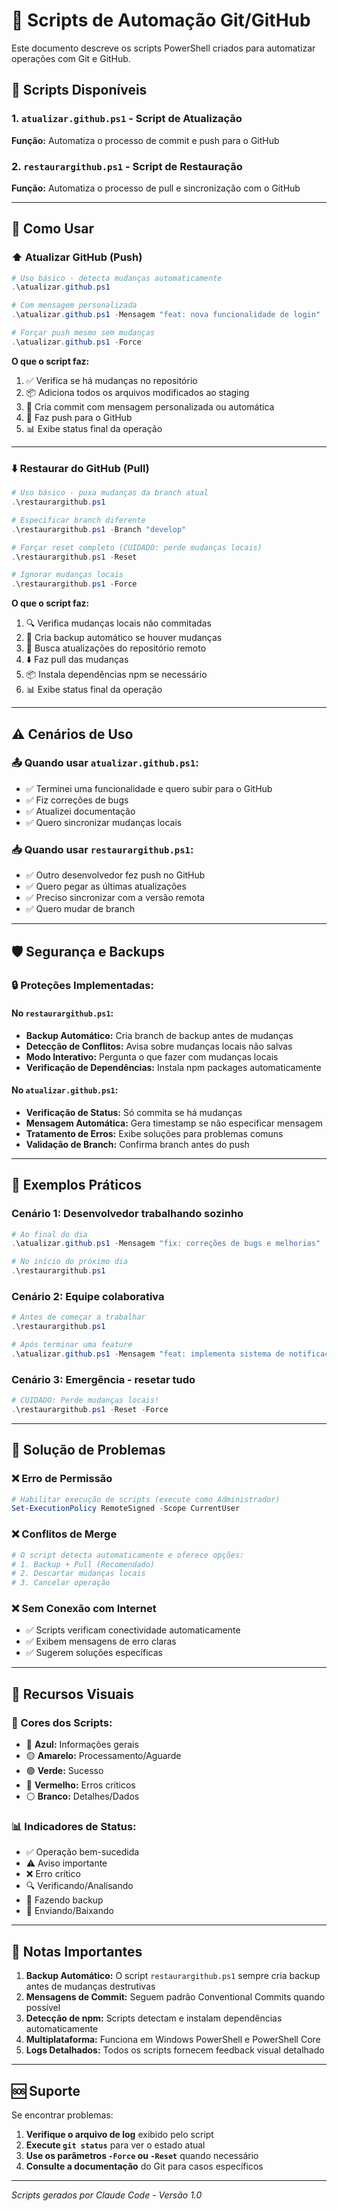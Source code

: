 # 🚀 Scripts de Automação Git/GitHub

Este documento descreve os scripts PowerShell criados para automatizar operações com Git e GitHub.

## 📁 Scripts Disponíveis

### 1. `atualizar.github.ps1` - Script de Atualização
**Função:** Automatiza o processo de commit e push para o GitHub

### 2. `restaurargithub.ps1` - Script de Restauração  
**Função:** Automatiza o processo de pull e sincronização com o GitHub

---

## 🔧 Como Usar

### ⬆️ Atualizar GitHub (Push)

```powershell
# Uso básico - detecta mudanças automaticamente
.\atualizar.github.ps1

# Com mensagem personalizada
.\atualizar.github.ps1 -Mensagem "feat: nova funcionalidade de login"

# Forçar push mesmo sem mudanças
.\atualizar.github.ps1 -Force
```

**O que o script faz:**
1. ✅ Verifica se há mudanças no repositório
2. 📦 Adiciona todos os arquivos modificados ao staging
3. 💾 Cria commit com mensagem personalizada ou automática
4. 🚀 Faz push para o GitHub
5. 📊 Exibe status final da operação

---

### ⬇️ Restaurar do GitHub (Pull)

```powershell
# Uso básico - puxa mudanças da branch atual
.\restaurargithub.ps1

# Especificar branch diferente
.\restaurargithub.ps1 -Branch "develop"

# Forçar reset completo (CUIDADO: perde mudanças locais)
.\restaurargithub.ps1 -Reset

# Ignorar mudanças locais
.\restaurargithub.ps1 -Force
```

**O que o script faz:**
1. 🔍 Verifica mudanças locais não commitadas
2. 💾 Cria backup automático se houver mudanças
3. 📡 Busca atualizações do repositório remoto
4. ⬇️ Faz pull das mudanças
5. 📦 Instala dependências npm se necessário
6. 📊 Exibe status final da operação

---

## ⚠️ Cenários de Uso

### 📤 Quando usar `atualizar.github.ps1`:
- ✅ Terminei uma funcionalidade e quero subir para o GitHub
- ✅ Fiz correções de bugs
- ✅ Atualizei documentação
- ✅ Quero sincronizar mudanças locais

### 📥 Quando usar `restaurargithub.ps1`:
- ✅ Outro desenvolvedor fez push no GitHub
- ✅ Quero pegar as últimas atualizações
- ✅ Preciso sincronizar com a versão remota
- ✅ Quero mudar de branch

---

## 🛡️ Segurança e Backups

### 🔒 Proteções Implementadas:

#### No `restaurargithub.ps1`:
- **Backup Automático:** Cria branch de backup antes de mudanças
- **Detecção de Conflitos:** Avisa sobre mudanças locais não salvas
- **Modo Interativo:** Pergunta o que fazer com mudanças locais
- **Verificação de Dependências:** Instala npm packages automaticamente

#### No `atualizar.github.ps1`:
- **Verificação de Status:** Só commita se há mudanças
- **Mensagem Automática:** Gera timestamp se não especificar mensagem
- **Tratamento de Erros:** Exibe soluções para problemas comuns
- **Validação de Branch:** Confirma branch antes do push

---

## 🎯 Exemplos Práticos

### Cenário 1: Desenvolvedor trabalhando sozinho
```powershell
# Ao final do dia
.\atualizar.github.ps1 -Mensagem "fix: correções de bugs e melhorias"

# No início do próximo dia
.\restaurargithub.ps1
```

### Cenário 2: Equipe colaborativa
```powershell
# Antes de começar a trabalhar
.\restaurargithub.ps1

# Após terminar uma feature
.\atualizar.github.ps1 -Mensagem "feat: implementa sistema de notificações"
```

### Cenário 3: Emergência - resetar tudo
```powershell
# CUIDADO: Perde mudanças locais!
.\restaurargithub.ps1 -Reset -Force
```

---

## 🔧 Solução de Problemas

### ❌ Erro de Permissão
```powershell
# Habilitar execução de scripts (execute como Administrador)
Set-ExecutionPolicy RemoteSigned -Scope CurrentUser
```

### ❌ Conflitos de Merge
```powershell
# O script detecta automaticamente e oferece opções:
# 1. Backup + Pull (Recomendado)
# 2. Descartar mudanças locais
# 3. Cancelar operação
```

### ❌ Sem Conexão com Internet
- ✅ Scripts verificam conectividade automaticamente
- ✅ Exibem mensagens de erro claras
- ✅ Sugerem soluções específicas

---

## 🎨 Recursos Visuais

### 🌈 Cores dos Scripts:
- 🔵 **Azul:** Informações gerais
- 🟡 **Amarelo:** Processamento/Aguarde  
- 🟢 **Verde:** Sucesso
- 🔴 **Vermelho:** Erros críticos
- ⚪ **Branco:** Detalhes/Dados

### 📊 Indicadores de Status:
- ✅ Operação bem-sucedida
- ⚠️ Aviso importante
- ❌ Erro crítico
- 🔍 Verificando/Analisando
- 💾 Fazendo backup
- 🚀 Enviando/Baixando

---

## 📝 Notas Importantes

1. **Backup Automático:** O script `restaurargithub.ps1` sempre cria backup antes de mudanças destrutivas
2. **Mensagens de Commit:** Seguem padrão Conventional Commits quando possível
3. **Detecção de npm:** Scripts detectam e instalam dependências automaticamente
4. **Multiplataforma:** Funciona em Windows PowerShell e PowerShell Core
5. **Logs Detalhados:** Todos os scripts fornecem feedback visual detalhado

---

## 🆘 Suporte

Se encontrar problemas:

1. **Verifique o arquivo de log** exibido pelo script
2. **Execute `git status`** para ver o estado atual
3. **Use os parâmetros `-Force` ou `-Reset`** quando necessário
4. **Consulte a documentação** do Git para casos específicos

---

*Scripts gerados por Claude Code - Versão 1.0*